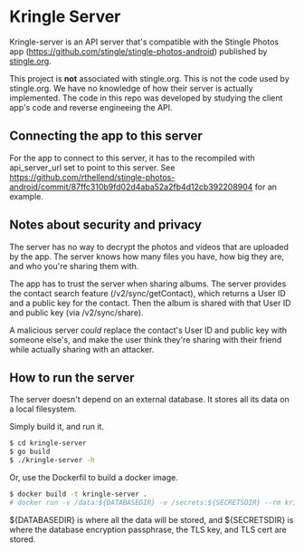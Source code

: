 # Kringle Server

Kringle-server is an API server that's compatible with the Stingle Photos app
(https://github.com/stingle/stingle-photos-android) published by [stingle.org](https://stingle.org).

This project is **not** associated with stingle.org. This is not the code used
by stingle.org. We have no knowledge of how their server is actually implemented.
The code in this repo was developed by studying the client app's code and
reverse engineeing the API.

## Connecting the app to this server

For the app to connect to this server, it has to the recompiled with api_server_url
set to point to this server.
See https://github.com/rthellend/stingle-photos-android/commit/87ffc310b9fd02d4aba52a2fb4d12cb392208904
for an example.

## Notes about security and privacy

The server has no way to decrypt the photos and videos that are uploaded by
the app. The server knows how many files you have, how big they are, and who
you're sharing them with.

The app has to trust the server when sharing albums. The server provides
the contact search feature (/v2/sync/getContact), which returns a User ID and 
a public key for the contact. Then the album is shared with that User ID and
public key (via /v2/sync/share).

A malicious server _could_ replace the contact's User ID and public key with
someone else's, and make the user think they're sharing with their friend while
actually sharing with an attacker.

## How to run the server

The server doesn't depend on an external database. It stores all its data on a local filesystem.

Simply build it, and run it.

```bash
$ cd kringle-server
$ go build
$ ./kringle-server -h
```

Or, use the Dockerfil to build a docker image.

```bash
$ docker build -t kringle-server .
# docker run -v /data:${DATABASEDIR} -v /secrets:${SECRETSDIR} --rm kringle-server
```
${DATABASEDIR} is where all the data will be stored, and ${SECRETSDIR} is where the
database encryption passphrase, the TLS key, and TLS cert are stored.
